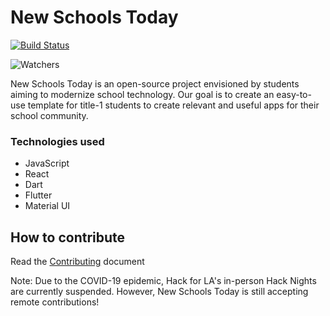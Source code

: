 # New Schools Today
[![Build Status](https://travis-ci.com/hackforla/new-schools-today.svg?branch=master)](https://travis-ci.com/hackforla/new-schools-today)

![Watchers](https://img.shields.io/github/watchers/hackforla/new-schools-today?label=Watchers&style=for-the-badge)

New Schools Today is an open-source project envisioned by students aiming to modernize school technology. Our goal is to create an easy-to-use template for title-1 students to create relevant and useful apps for their school community. 

### Technologies used

- JavaScript
- React
- Dart
- Flutter
- Material UI

## How to contribute

Read the [Contributing](https://github.com/hackforla/new-schools-today/blob/master/CONTRIBUTING.md) document

Note: Due to the COVID-19 epidemic, Hack for LA's in-person Hack Nights are currently suspended. However, New Schools Today is still accepting remote contributions! 

